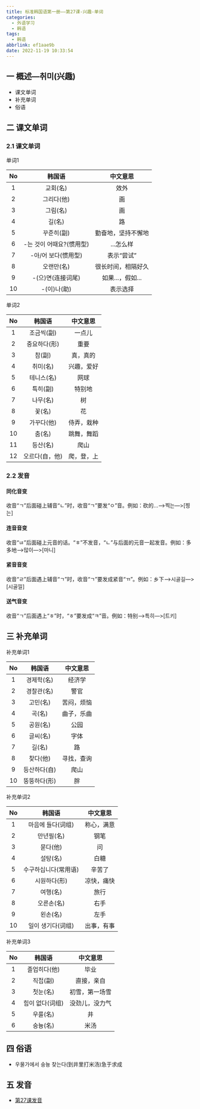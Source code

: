 ```yaml
---
title: 标准韩国语第一册——第27课-兴趣-单词
categories:
  - 外语学习
  - 韩语
tags:
  - 韩语
abbrlink: ef1aae9b
date: 2022-11-19 10:33:54
---
```

## 一 概述—취미(兴趣)

* 课文单词
* 补充单词
* 俗语

<!--more-->

## 二 课文单词

### 2.1 课文单词

单词1

|  No  |          韩国语          |      中文意思      |
| :--: | :----------------------: | :----------------: |
|  1   |         교회(名)         |        效外        |
|  2   |        그리다(他)        |         画         |
|  3   |         그림(名)         |         画         |
|  4   |          길(名)          |         路         |
|  5   |        꾸준히(副)        | 勤奋地，坚持不懈地 |
|  6   | -는 것이 어때요?(惯用型) |     ...怎么样      |
|  7   |   -아/어 보다(惯用型)    |     表示“尝试”     |
|  8   |        오랜만(名)        | 很长时间，相隔好久 |
|  9   |    -(으)면(连接词尾)     |  如果...，假如...  |
|  10  |       -(이)나(助)        |      表示选择      |

单词2

|  No  |     韩国语     |  中文意思  |
| :--: | :------------: | :--------: |
|  1   |   조금씩(副)   |   一点儿   |
|  2   |  중요하다(形)  |    重要    |
|  3   |     참(副)     |  真，真的  |
|  4   |    취미(名)    | 兴趣，爱好 |
|  5   |   테니스(名)   |    网球    |
|  6   |    특히(副)    |   特别地   |
|  7   |    나무(名)    |     树     |
|  8   |     꽃(名)     |     花     |
|  9   |   가꾸다(他)   | 侍弄，栽种 |
|  10  |     춤(名)     | 跳舞，舞蹈 |
|  11  |    등산(名)    |    爬山    |
|  12  | 오르다(自，他) | 爬，登，上 |

### 2.2 发音

#### 同化音变

收音“ㄱ”后面碰上辅音“ㄴ”时，收音“ㄱ”要发“ㅇ”音。例如：砍的...—>찍는—>[찡는]

#### 连音音变

收音“ㄶ”后面碰上元音的话。“ㅎ”不发音，“ㄴ”与后面的元音一起发音。例如：多多地—>많이—>[마니]

#### 紧音音变

收音“ㄹ”后面遇上辅音“ㄱ”时，收音“ㄱ”要发成紧音“ㄲ”。例如：乡下—>시골길—>[시골낄]

#### 送气音变

收音“ㄱ”后面遇上“ㅎ”时，“ㅎ”要发成“ㅋ”音。例如：特别—>특히—>[트키]

## 三 补充单词

补充单词1

|  No  |    韩国语    |  中文意思  |
| :--: | :----------: | :--------: |
|  1   |  경제학(名)  |   经济学   |
|  2   |  경찰관(名)  |    警官    |
|  3   |   고민(名)   | 苦闷，烦恼 |
|  4   |    곡(名)    | 曲子，乐曲 |
|  5   |   공원(名)   |    公园    |
|  6   |   글씨(名)   |    字体    |
|  7   |    길(名)    |     路     |
|  8   |   찾다(他)   | 寻找，查询 |
|  9   | 등산하다(自) |    爬山    |
|  10  | 뚱뚱하다(形) |     胖     |

补充单词2

|  No  |        韩国语        |  中文意思  |
| :--: | :------------------: | :--------: |
|  1   |  마음에 들다(词组)   | 称心，满意 |
|  2   |      만년필(名)      |    钢笔    |
|  3   |       묻다(他)       |     问     |
|  4   |       설탕(名)       |    白糖    |
|  5   | 수구하십니다(常用语) |   辛苦了   |
|  6   |     시원하다(形)     | 凉快，痛快 |
|  7   |       여행(名)       |    旅行    |
|  8   |      오른손(名)      |    右手    |
|  9   |       왼손(名)       |    左手    |
|  10  |  일이 생기다(词组)   | 出事，有事 |

补充单词3

|  No  |     韩国语      |    中文意思    |
| :--: | :-------------: | :------------: |
|  1   |  졸업히다(他)   |      毕业      |
|  2   |    직접(副)     |   直接，亲自   |
|  3   |    첫눈(名)     | 初雪，第一场雪 |
|  4   | 힘이 없다(词组) | 没劲儿，没力气 |
|  5   |    우룰(名)     |       井       |
|  6   |    숭늉(名)     |      米汤      |

## 四 俗语

* 우물가에서 숭늉 찾는다(到井里打米汤)急于求成

## 五 发音

* [第27课发音][1]



[1]:https://biz.cli.im/Pcview?name=https%3A%2F%2Fbiz.cli.im%2Ftest%2FBO485346%3Fcoding%3DI0BHKP%26qrurl%3Dhttp%253A%252F%252Fqr31.cn%252FI0BHKP%26gtype%3D2&time=1